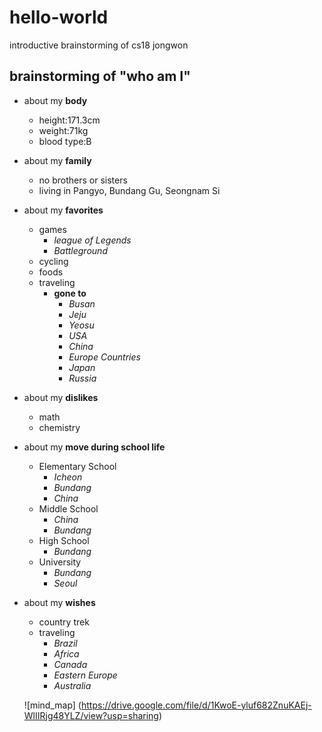 # hello-world
introductive brainstorming of cs18 jongwon

## brainstorming of "who am I"
- about my **body**
  - height:171.3cm
  - weight:71kg
  - blood type:B
- about my **family**
  - no brothers or sisters
  - living in Pangyo, Bundang Gu, Seongnam Si
- about my **favorites**
  - games
    * *league of Legends*
    * *Battleground*
  - cycling
  - foods
  - traveling
    - **gone to**
      * *Busan*
      * *Jeju*
      * *Yeosu*
      * *USA*
      * *China*
      * *Europe Countries*
      * *Japan*
      * *Russia*
- about my **dislikes**
  - math
  - chemistry
- about my **move during school life**
  - Elementary School
    * *Icheon*
    * *Bundang*
    * *China*
  - Middle School
    * *China*
    * *Bundang*
  - High School
    * *Bundang*
  - University
    * *Bundang*
    * *Seoul*
- about my **wishes**
  - country trek
  - traveling
    * *Brazil*
    * *Africa*
    * *Canada*
    * *Eastern Europe*
    * *Australia*

  ![mind_map]
  (https://drive.google.com/file/d/1KwoE-yluf682ZnuKAEj-WlIIRjg48YLZ/view?usp=sharing)

